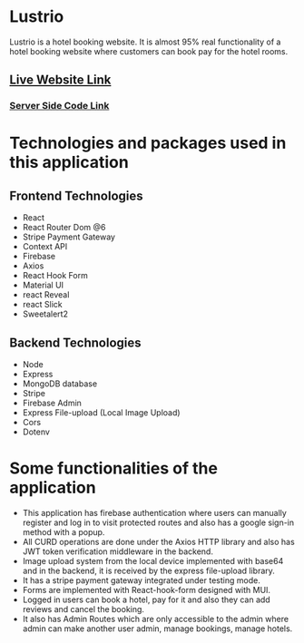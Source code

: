 # Lustrio

Lustrio is a hotel booking website. It is almost 95% real functionality of a hotel booking website where customers can book pay for the hotel rooms.

## [Live Website Link](https://lustrio-2d916.web.app/)

### [Server Side Code Link](https://github.com/asif-iqbal-munna/lustrio-server)

# Technologies and packages used in this application

## Frontend Technologies

- React
- React Router Dom @6
- Stripe Payment Gateway
- Context API
- Firebase
- Axios
- React Hook Form
- Material UI
- react Reveal
- react Slick
- Sweetalert2

## Backend Technologies

- Node
- Express
- MongoDB database
- Stripe
- Firebase Admin
- Express File-upload (Local Image Upload)
- Cors
- Dotenv

# Some functionalities of the application

- This application has firebase authentication where users can manually register and log in to visit protected routes and also has a google sign-in method with a popup.
- All CURD operations are done under the Axios HTTP library and also has JWT token verification middleware in the backend.
- Image upload system from the local device implemented with base64 and in the backend, it is received by the express file-upload library.
- It has a stripe payment gateway integrated under testing mode.
- Forms are implemented with React-hook-form designed with MUI.
- Logged in users can book a hotel, pay for it and also they can add reviews and cancel the booking.
- It also has Admin Routes which are only accessible to the admin where admin can make another user admin, manage bookings, manage hotels.
